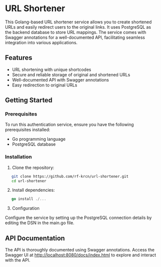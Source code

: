 # URL Shortener

This Golang-based URL shortener service allows you to create shortened URLs and easily redirect users to the original links. It uses PostgreSQL as the backend database to store URL mappings. The service comes with Swagger annotations for a well-documented API, facilitating seamless integration into various applications.

## Features

-   URL shortening with unique shortcodes
-   Secure and reliable storage of original and shortened URLs
-   Well-documented API with Swagger annotations
-   Easy redirection to original URLs
## Getting Started

### Prerequisites

To run this authentication service, ensure you have the following prerequisites installed:

- Go programming language
- PostgreSQL database 

### Installation

1. Clone the repository:

```bash
   git clone https://github.com/rf-krcn/url-shortener.git
   cd url-shortener
```
2. Install dependencies:
```go
   go install ./...
```
3. Configuration

Configure the service by setting up the PostgreSQL connection details by editing the DSN in the main.go file.




## API Documentation<a id="api-doc"></a>

The API is thoroughly documented using Swagger annotations. Access the Swagger UI at [http://localhost:8080/docs/index.html](http://localhost:8080/docs/index.html) to explore and interact with the API.
